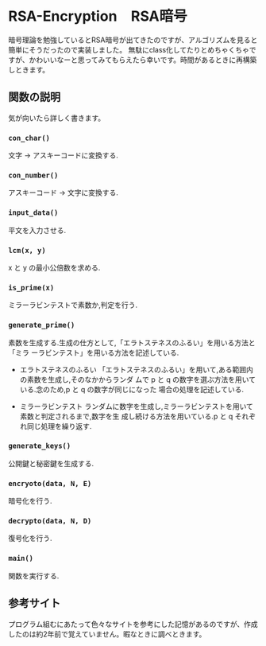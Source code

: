 # RSA-Encryption　RSA暗号
暗号理論を勉強しているとRSA暗号が出てきたのですが、アルゴリズムを見ると簡単にそうだったので実装しました。
無駄にclass化してたりとめちゃくちゃですが、かわいいなーと思ってみてもらえたら幸いです。時間があるときに再構築しときます。

## 関数の説明
気が向いたら詳しく書きます。

### `con_char()`
文字 -> アスキーコードに変換する.
  
### `con_number()`
アスキーコード -> 文字に変換する.

### `input_data()`
平文を入力させる.

### `lcm(x, y)`
x と y の最小公倍数を求める.

### `is_prime(x)`
ミラーラビンテストで素数か,判定を行う.

### `generate_prime()`
素数を生成する.生成の仕方として,「エラトステネスのふるい」を用いる方法と「ミラ
ーラビンテスト」を用いる方法を記述している.

- エラトステネスのふるい
「エラトステネスのふるい」を用いて,ある範囲内の素数を生成し,そのなかからランダ
ムで p と q の数字を選ぶ方法を用いている.念のため,p と q の数字が同じになった
場合の処理を記述している.

- ミラーラビンテスト
ランダムに数字を生成し,ミラーラビンテストを用いて素数と判定されるまで,数字を生
成し続ける方法を用いている.p と q それぞれ同じ処理を繰り返す.

### `generate_keys()`
公開鍵と秘密鍵を生成する.

### `encryoto(data, N, E)`
暗号化を行う.

### `decrypto(data, N, D)`
復号化を行う.

### `main()`
関数を実行する. 

## 参考サイト
プログラム組むにあたって色々なサイトを参考にした記憶があるのですが、作成したのは約2年前で覚えていません。暇なときに調べときます。
